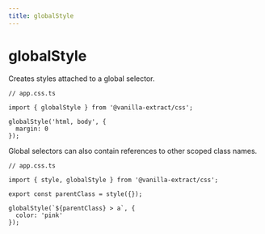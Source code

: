 ```yaml
---
title: globalStyle
---
```


# globalStyle

Creates styles attached to a global selector.

```tsx
// app.css.ts

import { globalStyle } from '@vanilla-extract/css';

globalStyle('html, body', {
  margin: 0
});
```

Global selectors can also contain references to other scoped class names.

```tsx
// app.css.ts

import { style, globalStyle } from '@vanilla-extract/css';

export const parentClass = style({});

globalStyle(`${parentClass} > a`, {
  color: 'pink'
});
```
